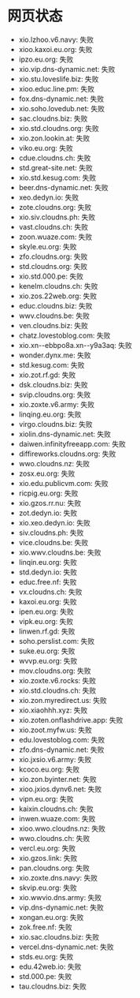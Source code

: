 # 网页状态
- xio.lzhoo.v6.navy: 失败
- xioo.kaxoi.eu.org: 失败
- ipzo.eu.org: 失败
- xio.vip.dns-dynamic.net: 失败
- xio.stu.loveslife.biz: 失败
- xioo.educ.line.pm: 失败
- fox.dns-dynamic.net: 失败
- xio.soho.lovedub.net: 失败
- sac.cloudns.biz: 失败
- xio.std.cloudns.org: 失败
- xio.zon.lookin.at: 失败
- viko.eu.org: 失败
- cdue.cloudns.ch: 失败
- std.great-site.net: 失败
- xio.std.kesug.com: 失败
- beer.dns-dynamic.net: 失败
- xeo.dedyn.io: 失败
- zote.cloudns.org: 失败
- xio.siv.cloudns.ph: 失败
- vast.cloudns.ch: 失败
- zoon.wuaze.com: 失败
- skyle.eu.org: 失败
- zfo.cloudns.org: 失败
- std.cloudns.org: 失败
- xio.std.000.pe: 失败
- kenelm.cloudns.ch: 失败
- xio.zos.22web.org: 失败
- educ.cloudns.biz: 失败
- wwv.cloudns.be: 失败
- ven.cloudns.biz: 失败
- chatz.lovestoblog.com: 失败
- xio.xn--ebbpo8a.xn--y9a3aq: 失败
- wonder.dynx.me: 失败
- std.kesug.com: 失败
- xio.zot.rf.gd: 失败
- dsk.cloudns.biz: 失败
- svip.cloudns.org: 失败
- xio.zoxte.v6.army: 失败
- linqing.eu.org: 失败
- virgo.cloudns.biz: 失败
- xiolin.dns-dynamic.net: 失败
- daiwen.infinityfreeapp.com: 失败
- diffireworks.cloudns.org: 失败
- wwo.cloudns.nz: 失败
- zosx.eu.org: 失败
- xio.edu.publicvm.com: 失败
- ricpig.eu.org: 失败
- xio.gzos.rr.nu: 失败
- zot.dedyn.io: 失败
- xio.xeo.dedyn.io: 失败
- siv.cloudns.ph: 失败
- vice.cloudns.be: 失败
- xio.wwv.cloudns.be: 失败
- linqin.eu.org: 失败
- std.dedyn.io: 失败
- educ.free.nf: 失败
- vx.cloudns.ch: 失败
- kaxoi.eu.org: 失败
- ipen.eu.org: 失败
- vipk.eu.org: 失败
- linwen.rf.gd: 失败
- soho.perslist.com: 失败
- suke.eu.org: 失败
- wvvp.eu.org: 失败
- mov.cloudns.org: 失败
- xio.zoxte.v6.rocks: 失败
- xio.std.cloudns.ch: 失败
- xio.zon.myredirect.us: 失败
- xio.xiaohhh.xyz: 失败
- xio.zoten.onflashdrive.app: 失败
- xio.zoot.myfw.us: 失败
- edu.lovestoblog.com: 失败
- zfo.dns-dynamic.net: 失败
- xio.jxsio.v6.army: 失败
- kcoco.eu.org: 失败
- xio.zon.byinter.net: 失败
- xioo.jxios.dynv6.net: 失败
- vipn.eu.org: 失败
- kaixin.cloudns.ch: 失败
- inwen.wuaze.com: 失败
- xioo.wwo.cloudns.nz: 失败
- wwo.cloudns.ch: 失败
- vercl.eu.org: 失败
- xio.gzos.link: 失败
- pan.cloudns.org: 失败
- xio.zoxte.dns.navy: 失败
- skvip.eu.org: 失败
- xio.wwvio.dns.army: 失败
- vip.dns-dynamic.net: 失败
- xongan.eu.org: 失败
- zok.free.nf: 失败
- xio.sac.cloudns.biz: 失败
- vercel.dns-dynamic.net: 失败
- stds.eu.org: 失败
- edu.42web.io: 失败
- std.000.pe: 失败
- tau.cloudns.biz: 失败
